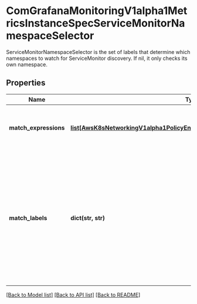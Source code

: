 # ComGrafanaMonitoringV1alpha1MetricsInstanceSpecServiceMonitorNamespaceSelector

ServiceMonitorNamespaceSelector is the set of labels that determine which namespaces to watch for ServiceMonitor discovery. If nil, it only checks its own namespace.
## Properties
Name | Type | Description | Notes
------------ | ------------- | ------------- | -------------
**match_expressions** | [**list[AwsK8sNetworkingV1alpha1PolicyEndpointSpecPodSelectorMatchExpressions]**](AwsK8sNetworkingV1alpha1PolicyEndpointSpecPodSelectorMatchExpressions.md) | matchExpressions is a list of label selector requirements. The requirements are ANDed. | [optional] 
**match_labels** | **dict(str, str)** | matchLabels is a map of {key,value} pairs. A single {key,value} in the matchLabels map is equivalent to an element of matchExpressions, whose key field is \&quot;key\&quot;, the operator is \&quot;In\&quot;, and the values array contains only \&quot;value\&quot;. The requirements are ANDed. | [optional] 

[[Back to Model list]](../README.md#documentation-for-models) [[Back to API list]](../README.md#documentation-for-api-endpoints) [[Back to README]](../README.md)


